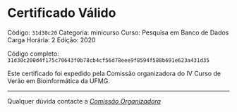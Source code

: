 # Certificado Válido

Código: `31d30c20`
Categoria: minicurso
Curso: Pesquisa em Banco de Dados
Carga Horária: 2
Edição: 2020


Código completo: `31d30c200d4f175c70643f0b78cb4cf56d78eee9f8594f588b691e623a431d35`


Este certificado foi expedido pela Comissão organizadora do IV Curso de Verão em Bioinformática da UFMG.

----

Qualquer dúvida contacte a [_Comissão Organizadora_](<mailto:cursobioinfoufmg@gmail.com$subject=[Certificados]>)


